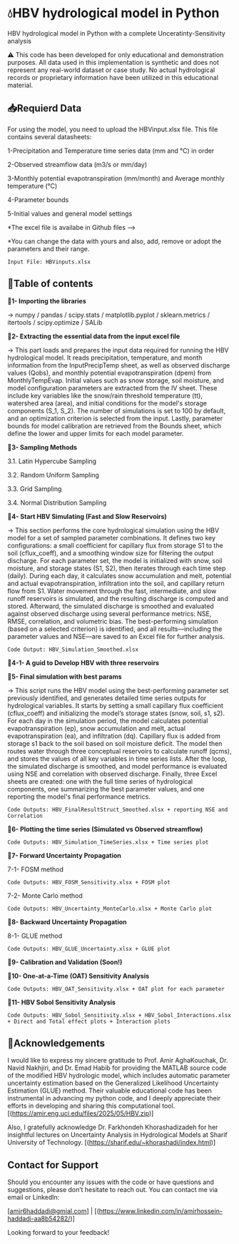 # 💧HBV hydrological model in Python
HBV hydrological model in Python with a complete Unceratinty-Sensitivity analysis

⚠️ This code has been developed for only educational and demonstration purposes. All data used in this implementation is synthetic and does not represent any real-world dataset or case study. No actual hydrological records or proprietary information have been utilized in this educational material.

## 📥Requierd Data
For using the model, you need to upload the HBVinput.xlsx file.
This file contains several datasheets:

1-Precipitation and Temperature time series data (mm and °C) in order

2-Observed streamflow data (m3/s or mm/day)

3-Monthly potential evapotranspiration (mm/month) and Average monthly temperature	(°C)

4-Parameter bounds

5-Initial values and general model settings

*The excel file is availabe in Github files -->

*You can change the data with yours and also, add, remove or adopt the parameters and their range.

    Input File: HBVinputs.xlsx


## 🔷Table of contents

🔹**1- Importing the libraries**

-> numpy / pandas / scipy.stats / matplotlib.pyplot / sklearn.metrics / itertools / scipy.optimize / SALib

🔹**2- Extracting the essential data from the input excel file**

-> This part loads and prepares the input data required for running the HBV hydrological model. It reads precipitation, temperature, and month information from the InputPrecipTemp sheet, as well as observed discharge values (Qobs), and monthly potential evapotranspiration (dpem) from MonthlyTempEvap. Initial values such as snow storage, soil moisture, and model configuration parameters are extracted from the IV sheet. These include key variables like the snow/rain threshold temperature (tt), watershed area (area), and initial conditions for the model's storage components (S_1, S_2). The number of simulations is set to 100 by default, and an optimization criterion is selected from the input. Lastly, parameter bounds for model calibration are retrieved from the Bounds sheet, which define the lower and upper limits for each model parameter.


🔹**3- Sampling Methods**

  3.1. Latin Hypercube Sampling

  3.2. Random Uniform Sampling

  3.3. Grid Sampling

  3.4. Normal Distribution Sampling

   
🔹**4- Start HBV Simulating (Fast and Slow Reservoirs)**

-> This section performs the core hydrological simulation using the HBV model for a set of sampled parameter combinations. It defines two key configurations: a small coefficient for capillary flux from storage S1 to the soil (cflux_coeff), and a smoothing window size for filtering the output discharge. For each parameter set, the model is initialized with snow, soil moisture, and storage states (S1, S2), then iterates through each time step (daily). During each day, it calculates snow accumulation and melt, potential and actual evapotranspiration, infiltration into the soil, and capillary return flow from S1. Water movement through the fast, intermediate, and slow runoff reservoirs is simulated, and the resulting discharge is computed and stored. Afterward, the simulated discharge is smoothed and evaluated against observed discharge using several performance metrics: NSE, RMSE, correlation, and volumetric bias. The best-performing simulation (based on a selected criterion) is identified, and all results—including the parameter values and NSE—are saved to an Excel file for further analysis.

    Code Output: HBV_Simulation_Smoothed.xlsx


🔹**4-1- A guid to Develop HBV with three reservoirs**

🔹**5- Final simulation with best params**

-> This script runs the HBV model using the best-performing parameter set previously identified, and generates detailed time series outputs for hydrological variables. It starts by setting a small capillary flux coefficient (cflux_coeff) and initializing the model’s storage states (snow, soil, s1, s2). For each day in the simulation period, the model calculates potential evapotranspiration (ep), snow accumulation and melt, actual evapotranspiration (ea), and infiltration (dq). Capillary flux is added from storage s1 back to the soil based on soil moisture deficit. The model then routes water through three conceptual reservoirs to calculate runoff (qcms), and stores the values of all key variables in time series lists. After the loop, the simulated discharge is smoothed, and model performance is evaluated using NSE and correlation with observed discharge. Finally, three Excel sheets are created: one with the full time series of hydrological components, one summarizing the best parameter values, and one reporting the model's final performance metrics.

    Code Outputs: HBV_FinalResultStruct_Smoothed.xlsx + reporting NSE and Correlation

🔹**6- Plotting the time series (Simulated vs Observed streamflow)**

    Code Outputs: HBV_Simulation_TimeSeries.xlsx + Time series plot

🔹**7- Forward Uncertainty Propagation**

  7-1- FOSM method

    Code Outputs: HBV_FOSM_Sensitivity.xlsx + FOSM plot
  
  7-2- Monte Carlo method
  
    Code Outputs: HBV_Uncertainty_MonteCarlo.xlsx + Monte Carlo plot

🔹**8- Backward Uncertainty Propagation**

  8-1- GLUE method

    Code Outputs: HBV_GLUE_Uncertainty.xlsx + GLUE plot

🔹**9- Calibration and Validation (Soon!)**

🔹**10- One-at-a-Time (OAT) Sensitivity Analysis** 

    Code Outputs: HBV_OAT_Sensitivity.xlsx + OAT plot for each parameter 
    
🔹**11- HBV Sobol Sensitivity Analysis**

    Code Outputs: HBV_Sobol_Sensitivity.xlsx + HBV_Sobol_Interactions.xlsx + Direct and Total effect plots + Interaction plots

## 🔰Acknowledgements
I would like to express my sincere gratitude to Prof. Amir AghaKouchak, Dr. Navid Nakhjiri, and Dr. Emad Habib for providing the MATLAB source code of the modified HBV hydrologic model, which includes automatic parameter uncertainty estimation based on the Generalized Likelihood Uncertainty Estimation (GLUE) method. Their valuable educational code has been instrumental in advancing my python code, and I deeply appreciate their efforts in developing and sharing this computational tool. [(https://amir.eng.uci.edu/files/2025/05/HBV.zip)]

Also, I gratefully acknowledge Dr. Farkhondeh Khorashadizadeh for her insightful lectures on Uncertainty Analysis in Hydrological Models at Sharif University of Technology. [(https://sharif.edu/~khorashadi/index.html)]

## Contact for Support
Should you encounter any issues with the code or have questions and suggestions, please don’t hesitate to reach out. You can contact me via email or LinkedIn:

[amir6haddadi@gmial.com] | [(https://www.linkedin.com/in/amirhossein-haddadi-aa8b54282/)]

Looking forward to your feedback!
